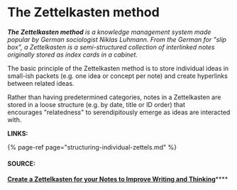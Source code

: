 # The Zettelkasten method

_**The Zettelkasten method**_ _is a knowledge management system made popular by German sociologist Niklas Luhmann. From the German for "slip box", a Zettelkasten is a semi-structured collection of interlinked notes originally stored as index cards in a cabinet._ 

The basic principle of the Zettelkasten method is to store individual ideas in small-ish packets \(e.g. one idea or concept per note\) and create hyperlinks between related ideas. 

Rather than having predetermined categories, notes in a Zettelkasten are stored in a loose structure \(e.g. by date, title or ID order\) that encourages "relatedness" to serendipitously emerge as ideas are interacted with. 

**LINKS:**

{% page-ref page="structuring-individual-zettels.md" %}

#### SOURCE:

[**Create a Zettelkasten for your Notes to Improve Writing and Thinking**](https://zettelkasten.de/posts/zettelkasten-improves-thinking-writing/)\*\*\*\*




